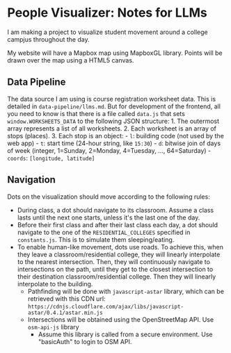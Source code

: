 # People Visualizer: Notes for LLMs

I am making a project to visualize student movement around a college campjus throughout the day.

My website will have a Mapbox map using MapboxGL library. Points will be drawn over the map using a HTML5 canvas.

## Data Pipeline
The data source I am using is course registration worksheet data. This is detailed in `data-pipeline/llms.md`. But for development of the frontend, all you need to know is that there is a file called `data.js` that sets `window.WORKSHEETS_DATA` to the following JSON structure:
    1. The outermost array represents a list of all worksheets.
    2. Each worksheet is an array of stops (places).
    3. Each stop is an object:
        - `l`: building code (not used by the web app)
        - `t`: start time (24-hour string, like `15:30`)
        - `d`: bitwise join of days of week (integer, 1=Sunday, 2=Monday, 4=Tuesday, ..., 64=Saturday)
        - `coords`: `[longitude, latitude]`

## Navigation
Dots on the visualization should move according to the following rules:
- During class, a dot should navigate to its classroom. Assume a class lasts until the next one starts, unless it's the last one of the day.
- Before their first class and after their last class each day, a dot should navigate to the one of the `RESIDENTIAL_COLLEGES` specified in `constants.js`. This is to simulate them sleeping/eating.
- To enable human-like movement, dots use roads. To achieve this, when they leave a classroom/residential college, they will linearly interpolate to the nearest intersection. Then, they will continuously navigate to intersections on the path, until they get to the closest intersection to their destination classroom/residential college. Then they will linearly interpolate to the building.
    - Pathfinding will be done with `javascript-astar` library, which can be retrieved with this CDN url: `https://cdnjs.cloudflare.com/ajax/libs/javascript-astar/0.4.1/astar.min.js`
    - Intersections will be obtained using the OpenStreetMap API. Use `osm-api-js` library
        - Assume this library is called from a secure environment. Use "basicAuth" to login to OSM API.
